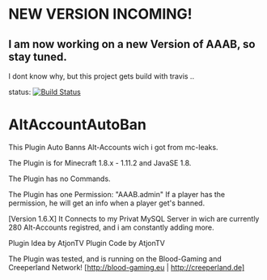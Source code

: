 
# NEW VERSION INCOMING!
## I am now working on a new Version of AAAB, so stay tuned.

I dont know why, but this project gets build with travis ..

status: [![Build Status](https://travis-ci.org/AtjonTV/AltAccountAutoBan.svg?branch=master)](https://travis-ci.org/AtjonTV/AltAccountAutoBan)

# AltAccountAutoBan
This Plugin Auto Banns Alt-Accounts wich i got from mc-leaks.

The Plugin is for Minecraft 1.8.x - 1.11.2 and JavaSE 1.8.

The Plugin has no Commands.

The Plugin has one Permission: "AAAB.admin"
If a player has the permission, he will get an info when a player get's banned.

[Version 1.6.X] It Connects to my Privat MySQL Server in wich are currently 280 Alt-Accounts registred, and i am constantly adding more.

Plugin Idea by AtjonTV
Plugin Code by AtjonTV

The Plugin was tested, and is running on the Blood-Gaming  and Creeperland Network! [http://blood-gaming.eu | http://creeperland.de]
